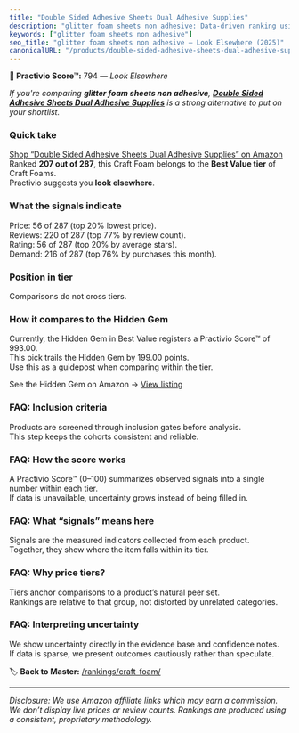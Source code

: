 ```yaml
---
title: "Double Sided Adhesive Sheets Dual Adhesive Supplies"
description: "glitter foam sheets non adhesive: Data-driven ranking using the Practivio Score™. Positioned by quality, value, demand, findability, momentum."
keywords: ["glitter foam sheets non adhesive"]
seo_title: "glitter foam sheets non adhesive — Look Elsewhere (2025)"
canonicalURL: "/products/double-sided-adhesive-sheets-dual-adhesive-supplies-B0CRDV4WR3/"
---
```


**🚫 Practivio Score™:** 794 — _Look Elsewhere_


*If you're comparing **glitter foam sheets non adhesive**, **[Double Sided Adhesive Sheets Dual Adhesive Supplies](https://www.amazon.com/dp/B0CRDV4WR3?tag=practivio-20)** is a strong alternative to put on your shortlist.*
### Quick take
[Shop “Double Sided Adhesive Sheets Dual Adhesive Supplies” on Amazon](https://www.amazon.com/dp/B0CRDV4WR3?tag=practivio-20)
Ranked **207 out of 287**, this Craft Foam belongs to the **Best Value tier** of Craft Foams.  
Practivio suggests you **look elsewhere**.

### What the signals indicate
Price: 56 of 287 (top 20% lowest price).  
Reviews: 220 of 287 (top 77% by review count).  
Rating: 56 of 287 (top 20% by average stars).  
Demand: 216 of 287 (top 76% by purchases this month).

### Position in tier
Comparisons do not cross tiers.

### How it compares to the Hidden Gem
Currently, the Hidden Gem in Best Value registers a Practivio Score™ of 993.00.  
This pick trails the Hidden Gem by 199.00 points.  
Use this as a guidepost when comparing within the tier.  

See the Hidden Gem on Amazon → [View listing](https://www.amazon.com/dp/B07Q9PXSYL?tag=practivio-20)

### FAQ: Inclusion criteria
Products are screened through inclusion gates before analysis.  
This step keeps the cohorts consistent and reliable.

### FAQ: How the score works
A Practivio Score™ (0–100) summarizes observed signals into a single number within each tier.  
If data is unavailable, uncertainty grows instead of being filled in.

### FAQ: What “signals” means here
Signals are the measured indicators collected from each product.  
Together, they show where the item falls within its tier.

### FAQ: Why price tiers?
Tiers anchor comparisons to a product’s natural peer set.  
Rankings are relative to that group, not distorted by unrelated categories.

### FAQ: Interpreting uncertainty
We show uncertainty directly in the evidence base and confidence notes.  
If data is sparse, we present outcomes cautiously rather than speculate.


🏷️ **Back to Master:** [/rankings/craft-foam/](/rankings/craft-foam/)

---
_Disclosure: We use Amazon affiliate links which may earn a commission. We don’t display live prices or review counts. Rankings are produced using a consistent, proprietary methodology._
